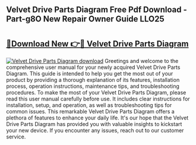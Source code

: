 ## Velvet Drive Parts Diagram Free Pdf Download - Part-g8O New Repair Owner Guide LLO25

# <h2><a href="http://dfmzm1.blite.top/?on=Velvet+Drive+Parts+Diagram">🔗Download New 👉🔴 Velvet Drive Parts Diagram</a></h2>

[![Velvet Drive Parts Diagram download](https://i.imgur.com/lujVjoI.png)](http://dfmzm1.blite.top/?on=Velvet+Drive+Parts+Diagram)
Greetings and welcome to the comprehensive user manual for your newly acquired Velvet Drive Parts Diagram. This guide is intended to help you get the most out of your product by providing a thorough explanation of its features, installation process, operation instructions, maintenance tips, and troubleshooting procedures. To make the most of your Velvet Drive Parts Diagram, please read this user manual carefully before use. It includes clear instructions for installation, setup, and operation, as well as troubleshooting tips for common issues. This remarkable Velvet Drive Parts Diagram offers a plethora of features to enhance your daily life. It's our hope that the Velvet Drive Parts Diagram has provided you with valuable insights to kickstart your new device. If you encounter any issues, reach out to our customer service.
